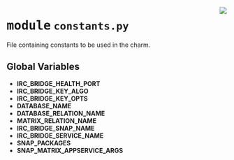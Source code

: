 <!-- markdownlint-disable -->

<a href="../src/constants.py#L0"><img align="right" style="float:right;" src="https://img.shields.io/badge/-source-cccccc?style=flat-square"></a>

# <kbd>module</kbd> `constants.py`
File containing constants to be used in the charm. 

**Global Variables**
---------------
- **IRC_BRIDGE_HEALTH_PORT**
- **IRC_BRIDGE_KEY_ALGO**
- **IRC_BRIDGE_KEY_OPTS**
- **DATABASE_NAME**
- **DATABASE_RELATION_NAME**
- **MATRIX_RELATION_NAME**
- **IRC_BRIDGE_SNAP_NAME**
- **IRC_BRIDGE_SERVICE_NAME**
- **SNAP_PACKAGES**
- **SNAP_MATRIX_APPSERVICE_ARGS**


